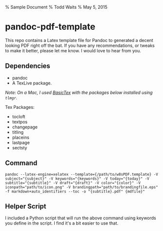 % Sample Document
% Todd Waits
% May 5, 2015

# pandoc-pdf-template

This repo contains a Latex template file for Pandoc to generated a decent looking PDF right off the bat. If you have any recommendations, or tweaks to make it better, please let me know. I would love to hear from you.

## Dependencies

* pandoc
* A TexLive package.

*Note: On a Mac, I used [BasicTex](http://www.tug.org/mactex/morepackages.html) with the packages below installed using `tlmgr`.*

Tex Packages:

* tocloft
* textpos
* changepage
* titling
* placeins
* lastpage
* sectsty


## Command

`pandoc --latex-engine=xelatex --template={/path/to/w8sPDF.template} -V subject="{subject}" -V keywords="{keywords}" -V today="{today}" -V subtitle="{subtitle}" -V draft="{draft}" -V color="{color}" -V iconpath="path/to/icon.png" -V brandingpath="path/to/brandingfile.eps" -f markdown+auto_identifiers --toc -o "{subtitle}.pdf" {mdfile}"`

## Helper Script

I included a Python script that will run the above command using keywords you define in the script. I find it's a bit easier to use that.
